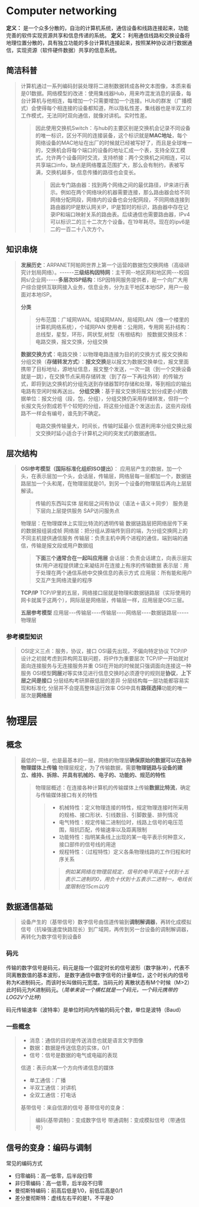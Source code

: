 
# Computer networking

**定义：** 是一个众多分散的，自治的计算机系统，通信设备和线路连接起来，功能完善的软件实现资源共享和信息传递的系统。
**定义：** 利用通信线路和交换设备将地理位置分散的，具有独立功能的多台计算机连接起来，按照某种协议进行数据通信，实现资源（软件硬件数据）共享的信息系统。

## 简洁科普

> 计算机通过一系列编码封装处理将二进制数据转成各种文本图像，本质来看是01数据。网络模型的改进：使用集线器Hub，用来咋混发消息的装备，每台计算机与他相连，每增加一个只需要增加一个连接。HUb的群发（广播模式）会使得每个相连接的设备都知道，所以隐私性差，集线器也是半双工的工作模式，无法同时双向通信，就像对讲机。实时性差。
> > 因此使用交换机Switch：与hub的主要区别是交换机会记录不同设备的唯一标识，区分不同的连接装备，这个标识就是**MAC地址**，每个网络设备的MAC地址在出厂的时候就已经被写好了，而且是全球唯一的，交换机会将每个端口的设备的地址汇成一个表，支持全双工模式，允许两个设备同时交流，支持桥接：两个交换机之间相连，可以共享端口info，缺点是网络覆盖范围扩大，那么会有制约，表被写满，交换机越多，信息传播的路径也会变长。
>>> 因此专门路由器：找到两个网络之间的最优路径，IP来进行表示。例如在两个网络块的机器需要连接，那么路由器会给不同网络分配网段，网络内的设备也会分配网段，不同网络连接到路由器的IP是默认网关IP，IP是暂时的标识，路由器中存在记录IP和端口映射关系的路由表。后续通信也需要路由器，IPv4可以标识二的三十二次方个设备。在19年耗尽。现在的ipv6是二的一百二十八次方个。

## 知识串烧

> **发展历史**：ARPANET阿帕网世界上第一个运营的数据包交换网络（高级研究计划局网络）。------**三级结构因特网**：主干网--地区网和地区网---校园网s/企业网-----**多层次ISP结构**：ISP因特网服务提供者，是一个向广大用户综合提供互联网接入业务，信息业务，分为主干地区本地ISP，用户一般面对本地ISP。
>
> **分类**
>> 分布范围：广域网WAN。域域网MAN，局域网LAN（像一个楼里的计算机网络系统），个域网PAN
>> 使用者：公用网，专用网
>> 拓扑结构：总线型，星型，环形，网状型,树型（有根结构）
>> 按数据交换技术：电路交换，报文交换，分组交换
>
> **数据交换方式**：电路交换：以物理电路连接为目的的交换方式
> 报文交换和分组交换（**存储转发方式**）：**报文交换**是以报文为数据交换单位，报文里面携带了目标地址，源地址信息，报文整个发送，一次一跳（到一个交换设备就是一跳），在交换节点采用存储转发（到了存一下再往外转）的传输方式，即将到达交换机的分组先送到存储器暂时存储和处理，等到相应的输出电路有空闲时候再送出。
> **分组交换**：基于报文交换将报文划分成更小的数据单位：报文分组（段，包，分组），分组交换仍采用存储转发，但将一个长报文先分割成若干个较短的分组，将这些分组逐个发送出去，这些片段线路不一样会有编号，谁先到不确定。
>> 电路交换传输量大，时间长，传输时延最小
>> 信道利用率分组交换比报文交换时延小适合于计算机之间的突发式的数据通信。

## 层次结构

> **OSI参考模型（国际标准化组织ISO提出）**：
> 应用层产生的数据，加一个头，在表示层加一个头，会话层，传输层，网络层每一层都加一个，数据链路层加一个头和尾，在物理层就是01，到另一个设备的物理层后再向上层层解读。
>> 传输的东西叫实体
>> 层和层之间有协议（语法＋语义＋同步）
>> 服务是下层向上层提供服务
>> SAP访问服务点
>
> 物理层：在物理媒体上实现比特流的透明传输
> 数据链路层把网络层传下来的数据报组装成帧
> 网络层：把分组从源端传到目的端，为分组交换网上的不同主机提供通信服务
> 传输层：负责主机中两个进程的通信，端到端的通信，传输是报文段或用户数据组
>> **下面三个通常合在一起叫应用层**
>> 会话层：负责会话建立，向表示层实体/用户进程提供建立来凝结并在连接上有序的传输数据
>> 表示层：用于处理在两个通信系统中交换信息的表示方式
>> 应用层：所有能和用户交互产生网络流量的程序
>
> **TCP/IP**
TCP/IP里的五层，网络接口层就是物理和数据链路层（实际使用的网卡就属于这两个），网际层是网络层，传输层一样，应用层是OSI三层。
>
> **五层参考模型**
> 应用层---传输层----传输层----网络层----数据链路层-----物理层

### 参考模型知识

> OSI定义三点：服务，协议，接口
> OSI最先出现，不偏向特定协议
> TCP/IP设计之初就考虑到异构网互联问题，将IP作为重要层次
> TCP/IP一开始就对面向连接服务与无连接服务并重
> OSI在开始的时候就只强调面向连接这一种服务
> OSI模型**同层**对等实体见进行信息交换时必须遵守的规则是**协议**，**上下层之间是接口**
> 分层结构考研屏蔽低层的差异
> 分层结构每一层功能都容易实现和标准化
> 分层并不会提高整体运行效率
> OSI中具有**路径选择**功能的唯一层次是**网络层**

# 物理层

## 概念

> 最低的一层，也是最基本的一层，网络的物理层**确保原始的数据可以在各种物理媒体上传输**
> 物理层规定，为了传输数据，需要**物理链路与设备的建立、维持、拆除、并具有机械的、电子的、功能的、规范的特性**
>> 物理层概述：在连接各种计算机的传输媒体上传输**数据比特流**，确定与传输媒体接口有关的特性
>>>
>>> + 机械特性：定义物理连接的特性，规定物理连接时所采用的规格、接口形状、引线数目、引脚数量、排列情况
>>> + 电气特性：规定传输二进制位时，线路上信号的电压范围，阻抗匹配，传输速率以及距离限制
>>> + 功能特性：指明某条线上出现的某一电平表示何种意义，接口部件的信号线的用途
>>> + 规程特性：（过程特性）定义各条物理线路的工作归程和时序关系
>>>
>>>> *例如某网络在物理层规定，信号的电平用正十伏到十五表示二进制的0，用负十伏到十五表示二进制一，电线长度限制在15cm以内*

## 数据通信基础

> 设备产生的（基带信号）数字信号由信道传输到**调制解调器**，再转化成模拟信号（抗噪强速度快路现长）到广域网，再传到另一台设备的调制解调器，再转化为数字信号到设备B

### 码元

传输的数字信号是码元，码元是指一个固定时长的信号波形（数字脉冲），代表不同离散数值的基本波形，
是数字通信中数字信号的计量单位，这个时长内的信号称为K进制码元，而该时长叫做码元宽度。当码元的
离散状态有M个时候（M>2）此时码元为K进制码元。（*简单来说一个横杠就是一个码元，一个码元携带的LOG2V个比特*）

码元传输速率（波特率）是单位时间内传输的码元个数，单位是波特（Baud）

### 一些概念

> + 消息：通信的目的是传送消息也就是语言文字图像
> + 数据：数据是传送信息的实体，0/1
> + 信号：信号是数据的电气或电磁的表现
>
> 信道：表示向某一个方向传递信息的媒体
>
> + 单工通信：广播
> + 半双工通信：对讲机
> + 全双工通信：打电话
>
> 基带信号：来自信源的信号
> 基带信号的变身：
>> 编码(基带调制)：变成数字信号
>> 带通调制：变成模拟信号（带通信号）

## 信号的变身：编码与调制

常见的编码方式

+ 归零编码：高一低零，后半段归零
+ 非归零编码：高一低零，后半段不归零
+ 曼彻斯特编码：前高后低是1/0，前低后高是0/1
+ 差分曼彻斯特：虚线左右平的是1，不平是0
